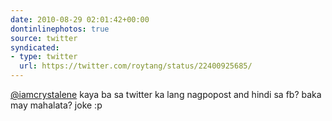 ```yaml
---
date: 2010-08-29 02:01:42+00:00
dontinlinephotos: true
source: twitter
syndicated:
- type: twitter
  url: https://twitter.com/roytang/status/22400925685/
---
```


[@iamcrystalene](https://twitter.com/iamcrystalene/) kaya ba sa twitter ka lang nagpopost and hindi sa fb? baka may mahalata? joke :p